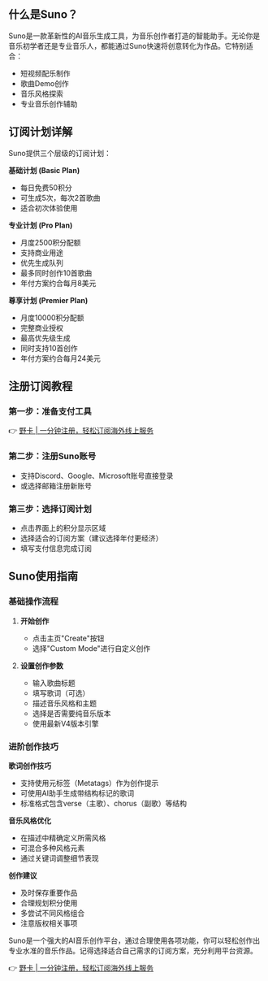 ## 什么是Suno？

Suno是一款革新性的AI音乐生成工具，为音乐创作者打造的智能助手。无论你是音乐初学者还是专业音乐人，都能通过Suno快速将创意转化为作品。它特别适合：
- 短视频配乐制作
- 歌曲Demo创作
- 音乐风格探索
- 专业音乐创作辅助

## 订阅计划详解

Suno提供三个层级的订阅计划：

**基础计划 (Basic Plan)**
- 每日免费50积分
- 可生成5次，每次2首歌曲
- 适合初次体验使用

**专业计划 (Pro Plan)**
- 月度2500积分配额
- 支持商业用途
- 优先生成队列
- 最多同时创作10首歌曲
- 年付方案约合每月8美元

**尊享计划 (Premier Plan)**
- 月度10000积分配额
- 完整商业授权
- 最高优先级生成
- 同时支持10首创作
- 年付方案约合每月24美元

## 注册订阅教程

### 第一步：准备支付工具

👉 [野卡 | 一分钟注册，轻松订阅海外线上服务](https://bit.ly/bewildcard)

### 第二步：注册Suno账号
- 支持Discord、Google、Microsoft账号直接登录
- 或选择邮箱注册新账号

### 第三步：选择订阅计划
- 点击界面上的积分显示区域
- 选择适合的订阅方案（建议选择年付更经济）
- 填写支付信息完成订阅

## Suno使用指南

### 基础操作流程

1. **开始创作**
   - 点击主页"Create"按钮
   - 选择"Custom Mode"进行自定义创作

2. **设置创作参数**
   - 输入歌曲标题
   - 填写歌词（可选）
   - 描述音乐风格和主题
   - 选择是否需要纯音乐版本
   - 使用最新V4版本引擎

### 进阶创作技巧

**歌词创作技巧**
- 支持使用元标签（Metatags）作为创作提示
- 可使用AI助手生成带结构标记的歌词
- 标准格式包含verse（主歌）、chorus（副歌）等结构

**音乐风格优化**
- 在描述中精确定义所需风格
- 可混合多种风格元素
- 通过关键词调整细节表现

**创作建议**
- 及时保存重要作品
- 合理规划积分使用
- 多尝试不同风格组合
- 注意版权相关事项

Suno是一个强大的AI音乐创作平台，通过合理使用各项功能，你可以轻松创作出专业水准的音乐作品。记得选择适合自己需求的订阅方案，充分利用平台资源。

👉 [野卡 | 一分钟注册，轻松订阅海外线上服务](https://bit.ly/bewildcard)